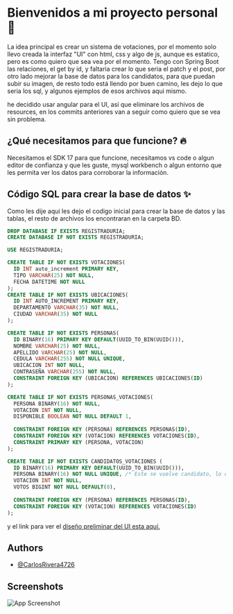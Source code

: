 
  # Bienvenidos a mi proyecto personal 📝  
  La idea principal es crear un sistema de votaciones, por el momento solo llevo creada
  la interfaz "UI" con html, css y algo de js, aunque es estatico, pero es como quiero que sea vea por el momento. Tengo con Spring Boot las relaciones, el get by id, y faltaria crear lo que seria el patch y el post, por otro lado mejorar la base de datos para los candidatos, para que puedan subir su imagen, de resto todo está llendo por buen camino, les dejo lo que seria los sql, y algunos ejemplos de esos archivos aqui mismo.

  he decidido usar angular para el UI, así que eliminare los archivos de resources, en los commits anteriores van a seguir como quiero que se vea sin problema.

  ## ¿Qué necesitamos para que funcione? 🔥  
  Necesitamos el SDK 17 para que funcione, necesitamos vs code o algun editor de confianza y que les guste, mysql workbench o algun entorno que les permita ver los datos para corroborar la información.

      
  ## Código SQL para crear la base de datos ✨  
  Como les dije aqui les dejo el codigo inicial para crear la base de datos y las tablas, el resto de archivos los encontraran en la carpeta BD.

  ```SQL
  DROP DATABASE IF EXISTS REGISTRADURIA;
CREATE DATABASE IF NOT EXISTS REGISTRADURIA;

USE REGISTRADURIA;

CREATE TABLE IF NOT EXISTS VOTACIONES(
	ID INT auto_increment PRIMARY KEY,
    TIPO VARCHAR(25) NOT NULL,
    FECHA DATETIME NOT NULL
);
CREATE TABLE IF NOT EXISTS UBICACIONES(
	ID INT AUTO_INCREMENT PRIMARY KEY,
    DEPARTAMENTO VARCHAR(35) NOT NULL,
    CIUDAD VARCHAR(35) NOT NULL
);

CREATE TABLE IF NOT EXISTS PERSONAS(
	ID BINARY(16) PRIMARY KEY DEFAULT(UUID_TO_BIN(UUID())),
    NOMBRE VARCHAR(25) NOT NULL,
    APELLIDO VARCHAR(25) NOT NULL,
    CEDULA VARCHAR(255) NOT NULL UNIQUE,
    UBICACION INT NOT NULL,
	CONTRASEÑA VARCHAR(255) NOT NULL,
    CONSTRAINT FOREIGN KEY (UBICACION) REFERENCES UBICACIONES(ID)
);

CREATE TABLE IF NOT EXISTS PERSONAS_VOTACIONES(
    PERSONA BINARY(16) NOT NULL,
    VOTACION INT NOT NULL,
    DISPONIBLE BOOLEAN NOT NULL DEFAULT 1,
    
    CONSTRAINT FOREIGN KEY (PERSONA) REFERENCES PERSONAS(ID),
    CONSTRAINT FOREIGN KEY (VOTACION) REFERENCES VOTACIONES(ID),
    CONSTRAINT PRIMARY KEY (PERSONA, VOTACION)
);

CREATE TABLE IF NOT EXISTS CANDIDATOS_VOTACIONES (
	ID BINARY(16) PRIMARY KEY DEFAULT(UUID_TO_BIN(UUID())),
    PERSONA BINARY(16) NOT NULL UNIQUE, /* Este se vuelve candidato, lo que quiere decir que debe ser unico*/
    VOTACION INT NOT NULL,
    VOTOS BIGINT NOT NULL DEFAULT(0),
    
    CONSTRAINT FOREIGN KEY (PERSONA) REFERENCES PERSONAS(ID),
    CONSTRAINT FOREIGN KEY (VOTACION) REFERENCES VOTACIONES(ID)
);
  ```

y el link para ver el [diseño preliminar del UI esta aquí.](https://github.com/CarlosRivera4726/Cliente_Votaciones)

## Authors  
- [@CarlosRivera4726](https://github.com/CarlosRivera4726)  

## Screenshots  
![App Screenshot](https://i.imgur.com/0uo0DBv.png)  
